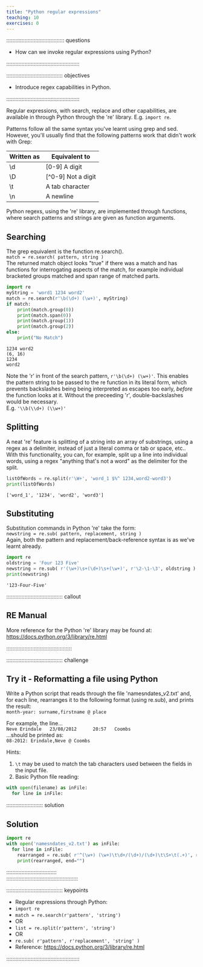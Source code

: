 ```yaml
---
title: "Python regular expressions"
teaching: 10
exercises: 0
---
```

  
:::::::::::::::::::::::::::::::::::::: questions 

- How can we invoke regular expressions using Python?

::::::::::::::::::::::::::::::::::::::::::::::::
  
::::::::::::::::::::::::::::::::::::: objectives

- Introduce regex capabilities in Python.

::::::::::::::::::::::::::::::::::::::::::::::::
  
  
Regular expressions, with search, replace and other capabilities, are available in through
Python through the 're' library.  E.g. ```import re```.  

Patterns follow all the same syntax you've learnt using grep and sed.
However, you'll usually find that the following patterns work that didn't work with Grep:  
  
Written as | Equivalent to
----|----
\\d | [0-9] A digit
\\D | [^0-9] Not a digit
\\t | A tab character
\\n | A newline
  
  
Python regexs, using the 're' library, are implemented through functions, where search patterns
and strings are given as function arguments.  
  

## Searching

The grep equivalent is the function re.search().  
```match = re.search( pattern, string )```  
The returned match object looks "true" if there was a match and has functions for interrogating 
aspects of the match, for example individual bracketed groups matched and span range of matched 
parts.

~~~python
import re
myString = 'word1 1234 word2'
match = re.search(r'\b(\d+) (\w+)', myString)
if match:
    print(match.group(0))
    print(match.span(0))
    print(match.group(1))
    print(match.group(2))
else:
    print("No Match")
~~~

~~~output
1234 word2
(6, 16)
1234
word2
~~~


Note the 'r' in front of the search pattern, ```r'\b(\d+) (\w+)'```.  This enables the pattern 
string to be passed to the re function in its literal form, which prevents backslashes being
being interpreted as escapes too early, *before* the function looks at it.  Without the preceeding
'r', double-backslashes would be necessary.  
E.g. ```'\\b(\\d+) (\\w+)'```
  
  
## Splitting

A neat 're' feature is splitting of a string into an array of substrings, using a regex as a 
delimiter, instead of just a literal comma or tab or space, etc.. With this functionality,
you can, for example, split up a line into individual words, using a regex "anything that's 
not a word" as the delimiter for the split.

~~~python
listOfWords = re.split(r'\W+', 'word_1 $%^ 1234,word2-word3')
print(listOfWords)
~~~

~~~output
['word_1', '1234', 'word2', 'word3']
~~~
  
  
## Substituting

Substitution commands in Python 're' take the form:  
```newstring = re.sub( pattern, replacement, string )```  
Again, both the pattern and replacement/back-reference syntax is as we've learnt already.

~~~python
import re
oldstring = 'Four 123 Five'
newstring = re.sub( r'(\w+)\s+(\d+)\s+(\w+)', r'\2-\1-\3', oldstring )
print(newstring)
~~~

~~~output
'123-Four-Five'
~~~
  
::::::::::::::::::::::::::::::::::::: callout

## RE Manual
  
More reference for the Python 're' library may be found at: 
https://docs.python.org/3/library/re.html

:::::::::::::::::::::::::::::::::::::::::::  
  

::::::::::::::::::::::::::::::::::::: challenge  

## Try it - Reformatting a file using Python

Write a Python script that reads through the file 'namesndates_v2.txt' and, for each line,
rearranges it to the following format (using re.sub), and prints the result:  
`month-year: surname,firstname @ place`  
  
For example, the line...  
`Neve Erindale   23/08/2012      20:57   Coombs`  
...should be printed as:  
`08-2012: Erindale,Neve @ Coombs`

Hints:
1. `\t` may be used to match the tab characters used between the fields in the input file.
2. Basic Python file reading:  

~~~python
with open(filename) as inFile:
  for line in inFile:
~~~
  
:::::::::::::::::::::::: solution  

## Solution

~~~python
import re
with open('namesndates_v2.txt') as inFile:
  for line in inFile:
    rearranged = re.sub( r'^(\w+) (\w+)\t\d+/(\d+)/(\d+)\t\S+\t(.+)', r'\3-\4: \2,\1 @ \5', line )
    print(rearranged, end="")
~~~

:::::::::::::::::::::::::::::::::  
:::::::::::::::::::::::::::::::::::::::::::::::  
  
  
::::::::::::::::::::::::::::::::::::: keypoints 

- Regular expressions through Python: 
- ```import re```
- ```match = re.search(r'pattern', 'string')```
- OR
- ```list = re.split(r'pattern', 'string')```
- OR
- ```re.sub( r'pattern', r'replacement', 'string' )```
- Reference: https://docs.python.org/3/library/re.html

::::::::::::::::::::::::::::::::::::::::::::::::
  

[r-markdown]: https://rmarkdown.rstudio.com/